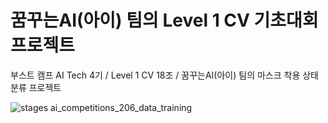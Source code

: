 # 꿈꾸는AI(아이) 팀의 Level 1 CV 기초대회 프로젝트

부스트 캠프 AI Tech 4기 / Level 1 CV 18조 / 꿈꾸는AI(아이) 팀의 마스크 착용 상태 분류 프로젝트

![stages ai_competitions_206_data_training](https://user-images.githubusercontent.com/9074297/198864786-d6920e78-2170-44b0-912b-2fc5213e9bd9.png)


